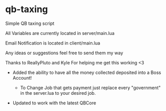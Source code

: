# qb-taxing
Simple QB taxing script

All Variables are currently located in server/main.lua

Email Notification is located in client/main.lua

Any ideas or suggestions feel free to send them my way

Thanks to ReallyPluto and Kyle For helping me get this working <3

* Added the ability to have all the money collected deposited into a Boss Account!
    - To Change Job that gets payment just replace every "government" in the server.lua to your desired job.

* Updated to work with the latest QBCore
